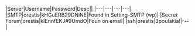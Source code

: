 |Server|Username|Password|Desc||
|---|---|---|---|
|SMTP|orestis|kHGuERB29DNiNE|Found in Setting-SMTP (wp)|
|Secret Forum|orestis|kIEnnfEKJ#9UmdO|Foun on email|
|ssh|orestis|3poulakia!|---|
